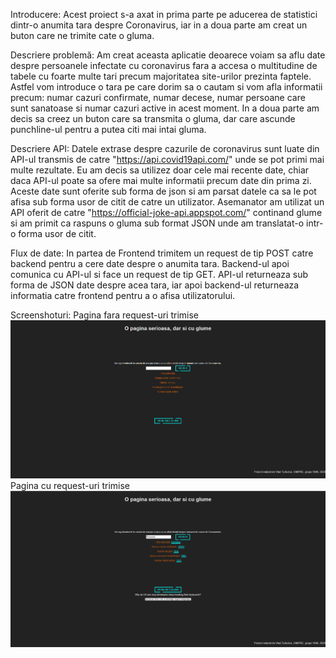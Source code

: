 Introducere: Acest proiect s-a axat in prima parte pe aducerea de statistici dintr-o anumita tara despre Coronavirus, iar in a doua parte am creat un buton care ne trimite cate o gluma.

Descriere problemă: Am creat aceasta aplicatie deoarece voiam sa aflu date despre persoanele infectate cu coronavirus fara a accesa o multitudine de tabele cu foarte multe tari precum majoritatea site-urilor prezinta faptele. Astfel vom introduce o tara pe care dorim sa o cautam si vom afla informatii precum: numar cazuri confirmate, numar decese, numar persoane care sunt sanatoase si numar cazuri active in acest moment. In a doua parte am decis sa creez  un buton care sa transmita o gluma, dar care ascunde punchline-ul pentru a putea citi mai intai gluma.

Descriere API: Datele extrase despre cazurile de coronavirus sunt luate din API-ul transmis de catre "https://api.covid19api.com/" unde se pot primi mai multe rezultate. Eu am decis sa utilizez doar cele mai recente date, chiar daca API-ul poate sa ofere mai multe informatii precum date din prima zi. Aceste date sunt oferite sub forma de json si am parsat datele ca sa le pot afisa sub forma usor de citit de catre un utilizator. Asemanator am utilizat un API oferit de catre "https://official-joke-api.appspot.com/" continand glume si am primit ca raspuns o gluma sub format JSON unde am translatat-o intr-o forma usor de citit.

Flux de date: In partea de Frontend trimitem un request de tip POST catre backend pentru a cere date despre o anumita tara. Backend-ul apoi comunica cu API-ul si face un request de tip GET. API-ul returneaza sub forma de JSON date despre acea tara, iar apoi backend-ul returneaza informatia catre frontend pentru a o afisa utilizatorului.

Screenshoturi:
Pagina fara request-uri trimise
![Pagina goala](media/no-requests.png)
Pagina cu request-uri trimise
![NumePoza](media/requests-done.png)